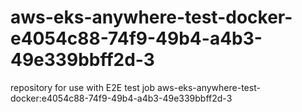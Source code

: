 # aws-eks-anywhere-test-docker-e4054c88-74f9-49b4-a4b3-49e339bbff2d-3
repository for use with E2E test job aws-eks-anywhere-test-docker:e4054c88-74f9-49b4-a4b3-49e339bbff2d-3
